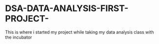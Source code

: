 # DSA-DATA-ANALYSIS-FIRST-PROJECT-
This is where i started my project while taking my data analysis class with the incubator 
